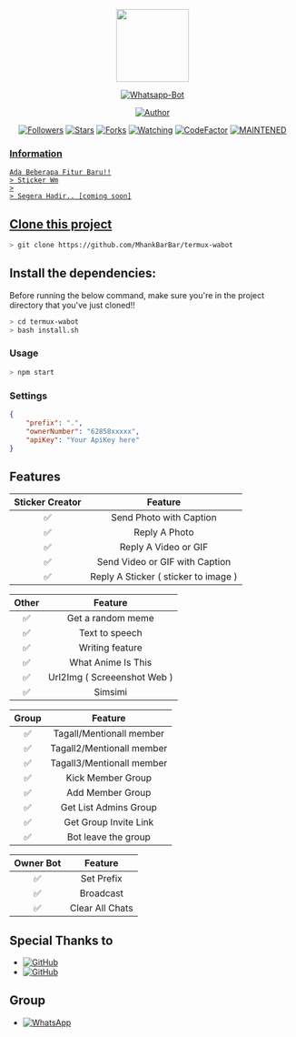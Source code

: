 
<p align="center">
<img src="" width="128" height="128"/>
</p>
<p align="center">
<a href="#"><img title="Whatsapp-Bot" src="https://img.shields.io/badge/Termux Whatsapp Bot-green?colorA=%23ff0000&colorB=%23017e40&style=for-the-badge"></a>
</p>
<p align="center">
<a href="https://github.com/Bintangp02"><img title="Author" src="https://img.shields.io/badge/Author-Bintangp02-red.svg?style=for-the-badge&logo=github"></a>
</p>
<p align="center">
<a href="https://github.com/Bintangp02/followers"><img title="Followers" src="https://img.shields.io/github/followers/Bintangp02?color=blue&style=flat-square"></a>
<a href="https://github.com/Bintangp02/wasticker/stargazers/"><img title="Stars" src="https://img.shields.io/github/stars/Bintangp02/wasticker?color=red&style=flat-square"></a>
<a href="https://github.com/Bintangp02/wasticker/network/members"><img title="Forks" src="https://img.shields.io/github/forks/Bintangp02/wasticker?color=red&style=flat-square"></a>
<a href="https://github.com/Bintangp02/wasticker/watchers"><img title="Watching" src="https://img.shields.io/github/watchers/Bintangp02/wasticker?label=Watchers&color=blue&style=flat-square"></a>
<a href="https://www.codefactor.io/repository/github/mhankbarbar/termux-wabot"><img src="https://www.codefactor.io/repository/github/mhankbarbar/termux-wabot/badge" alt="CodeFactor" /></a>
<a href="#"><img title="MAINTENED" src="https://img.shields.io/badge/MAINTENED-YES-blue.svg"</a>
</p>

### Information
```
Ada Beberapa Fitur Baru!!
> Sticker Wm
>
> Segera Hadir.. [coming soon]
```

## Clone this project

```bash
> git clone https://github.com/MhankBarBar/termux-wabot
```

## Install the dependencies:
Before running the below command, make sure you're in the project directory that
you've just cloned!!

```bash
> cd termux-wabot
> bash install.sh
```

### Usage
```bash
> npm start
```

### Settings
```json
{
	"prefix": ".",
	"ownerNumber": "62858xxxxx",
	"apiKey": "Your ApiKey here"
}
```


## Features

| Sticker Creator |                Feature           |
| :-----------: | :--------------------------------: |
|       ✅       | Send Photo with Caption          |
|       ✅       | Reply A Photo                    |
|       ✅       | Reply A Video or GIF             |
|       ✅       | Send Video or GIF with Caption   |
|       ✅       | Reply A Sticker ( sticker to image ) |

| Other  |                     Feature                     |
| :------------: | :---------------------------------------------: |
|       ✅        |   Get a random meme             |
|       ✅        |   Text to speech                |
|       ✅        |   Writing feature 				|
|       ✅        |   What Anime Is This 			|
|       ✅        |   Url2Img ( Screeenshot Web )   |
|       ✅        |   Simsimi		                |

| Group  |                     Feature               |
| :-----------: | :--------------------------------: |
|       ✅        |   Tagall/Mentionall member       |
|       ✅        |   Tagall2/Mentionall member       |
|       ✅        |   Tagall3/Mentionall member       |
|       ✅        |   Kick Member Group	             |
|       ✅        |   Add Member Group	             |
|       ✅        |   Get List Admins Group          |
|       ✅        |   Get Group Invite Link          |
|       ✅        |   Bot leave the group            |

| Owner Bot  |                     Feature           |
| :-----------: | :--------------------------------: |
|       ✅        |   Set Prefix                     |
|       ✅        |   Broadcast                      |
|       ✅        |   Clear All Chats                |

## Special Thanks to
* <a href="https://github.com/adiwajshing/Baileys"><img alt="GitHub" src="https://img.shields.io/badge/adiwajshing/Baileys%20-%23121011.svg?&style=for-the-badge&logo=github&logoColor=white"/></a>
* <a href="https://github.com/MhankBarBar/termux-wabot"><img alt="GitHub" src="https://img.shields.io/badge/MhankBarBar/termux-wabot%20-%23121011.svg?&style=for-the-badge&logo=github&logoColor=white"/></a>

## Group
* <a href="https://chat.whatsapp.com/CHDgiGrMSDtF2ykjOfeQPp"><img alt="WhatsApp" src="https://img.shields.io/badge/WhatsApp%20Group-25D366?style=for-the-badge&logo=whatsapp&logoColor=white"/></a>
